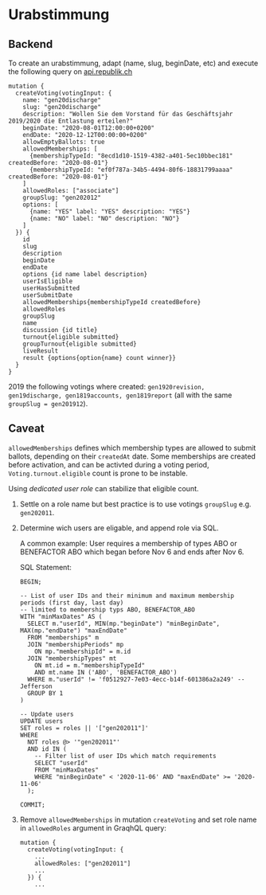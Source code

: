 # Urabstimmung

## Backend

To create an urabstimmung, adapt (name, slug, beginDate, etc) and execute the following query on [api.republik.ch](https://api.republik.ch/graphiql)

```
mutation {
  createVoting(votingInput: {
    name: "gen20discharge"
    slug: "gen20discharge"
    description: "Wollen Sie dem Vorstand für das Geschäftsjahr 2019/2020 die Entlastung erteilen?"
    beginDate: "2020-08-01T12:00:00+0200"
    endDate: "2020-12-12T00:00:00+0200"
    allowEmptyBallots: true
    allowedMemberships: [
      {membershipTypeId: "8ecd1d10-1519-4382-a401-5ec10bbec181" createdBefore: "2020-08-01"}
      {membershipTypeId: "ef0f787a-34b5-4494-80f6-18831799aaaa" createdBefore: "2020-08-01"}
    ]
    allowedRoles: ["associate"]
    groupSlug: "gen202012"
    options: [
      {name: "YES" label: "YES" description: "YES"}
      {name: "NO" label: "NO" description: "NO"}
    ]
  }) {
    id
    slug
    description
    beginDate
    endDate
    options {id name label description}
    userIsEligible
    userHasSubmitted
    userSubmitDate
    allowedMemberships{membershipTypeId createdBefore}
    allowedRoles
    groupSlug
    name
    discussion {id title}
    turnout{eligible submitted}
    groupTurnout{eligible submitted}
    liveResult
    result {options{option{name} count winner}}
  }
}
```
2019 the following votings where created: `gen1920revision, gen19discharge, gen1819accounts, gen1819report` (all with the same `groupSlug = gen201912`).

## Caveat

`allowedMemberships` defines which membership types are allowed to submit ballots, depending on their `createdAt` date. Some memberships are created before activation, and can be activted during a voting period, `Voting.turnout.eligible` count is prone to be instable.

Using *dedicated user role* can stabilize that eligible count.

1.  Settle on a role name but best practice is to use votings `groupSlug` e.g. `gen202011`.

2.  Determine wich users are eligable, and append role via SQL.

    A common example: User requires a membership of types ABO or BENEFACTOR ABO which began before Nov 6 and ends after Nov 6.

    SQL Statement:

    ```
    BEGIN;

    -- List of user IDs and their minimum and maximum membership periods (first day, last day)
    -- limited to membership typs ABO, BENEFACTOR_ABO
    WITH "minMaxDates" AS (
      SELECT m."userId", MIN(mp."beginDate") "minBeginDate", MAX(mp."endDate") "maxEndDate"
      FROM "memberships" m
      JOIN "membershipPeriods" mp
        ON mp."membershipId" = m.id
      JOIN "membershipTypes" mt
        ON mt.id = m."membershipTypeId"
        AND mt.name IN ('ABO', 'BENEFACTOR_ABO')
      WHERE m."userId" != 'f0512927-7e03-4ecc-b14f-601386a2a249' -- Jefferson
      GROUP BY 1
    )

    -- Update users
    UPDATE users
    SET roles = roles || '["gen202011"]'
    WHERE
      NOT roles @> '"gen202011"'
      AND id IN (
        -- Filter list of user IDs which match requirements
        SELECT "userId"
        FROM "minMaxDates"
        WHERE "minBeginDate" < '2020-11-06' AND "maxEndDate" >= '2020-11-06'
      );

    COMMIT;
    ```

3.  Remove `allowedMemberships` in mutation `createVoting` and set role name in `allowedRoles` argument in GraqhQL query:

    ```
    mutation {
      createVoting(votingInput: {
        ...
        allowedRoles: ["gen202011"]
        ...
      }) {
        ...
    ```
